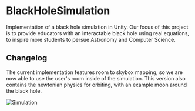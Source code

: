 # BlackHoleSimulation
Implementation of a black hole simulation in Unity.
Our focus of this project is to provide educators with an interactable black hole using real equations, to inspire more students to persue Astronomy and Computer Science.

## Changelog
The current implementation features room to skybox mapping, so we are now able to use the user's room inside of the simulation. This version also contains the newtonian physics for orbiting, with an example moon around the black hole.

![Simulation](https://user-images.githubusercontent.com/31894319/75413579-e88be180-58f3-11ea-9f7e-492b6cce76af.PNG)

